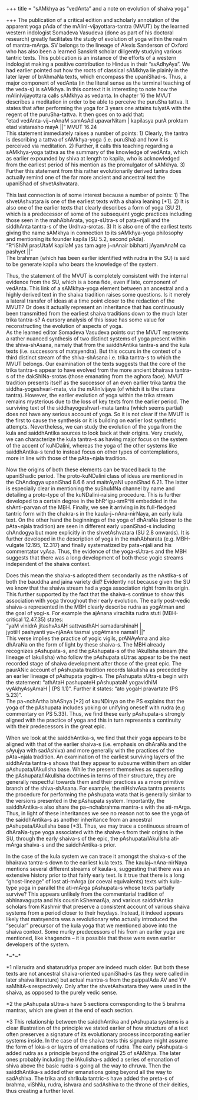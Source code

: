 +++
title = "sAMkhya as “vedAnta” and a note on evolution of shaiva yoga"

+++
The publication of a critical edition and scholarly annotation of the
apparent yoga pAda of the mAlinI-vijayottara-tantra (MVUT) by the
learned western indologist Somadeva Vasudeva (done as part of his
doctoral research) greatly facilitates the study of evolution of yoga
within the realm of mantra-mArga. SV belongs to the lineage of Alexis
Sanderson of Oxford who has also been a learned Sanskrit scholar
diligently studying various tantric texts. This publication is an
instance of the efforts of a western indologist making a positive
contribution to Hindus in their “svAdhyAya”. We had earlier pointed out
how the roots of classical sAMkhya lie plainly in the later layer of
brAhmaNa texts, which encompass the upaniShad-s. Thus, a major component
of vedAnta (in the literal sense as the terminal teaching of the veda-s)
is sAMkhya. In this context it is interesting to note how the
mAlinIvijayottara calls sAMkhya as vedanta. In chapter 16 the MVUT
describes a meditation in order to be able to perceive the puruSha
tattva. It states that after performing the yoga for 3 years one attains
tulyatA with the regent of the puruSha-tattva. It then goes on to add
that:  
“etad vedAnta-vij\~nAnaM samAsAd upavarNitam | kapilasya purA proktam
etad vistarasho mayA ||” MVUT 16.24  
This statement immediately raises a number of points: 1) Clearly, the
tantra is describing a tattva of sAMkhya-yoga (i.e. puruSha) and how it
is perceived via meditation. 2) Further, it calls this teaching
regarding a sAMkhya-yoga tattva as the summary of the knowledge of
vedAnta, which as earlier expounded by shiva at length to kapila, who is
acknowledged from the earliest period of his mention as the promulgator
of sAMkhya. 3) Further this statement from this rather evolutionarily
derived tantra does actually remind one of the far more ancient and
ancestral text the upaniShad of shvetAshvatara.

This last connection is of some interest because a number of points: 1)
The shvetAshvatara is one of the earliest texts with a shaiva leaning
\[\*1\]. 2) It is also one of the earlier texts that clearly describes a
form of yoga (SU 2), which is a predecessor of some of the subsequent
yogic practices including those seen in the mahAbhArata, yoga-sUtra-s of
pata\~njali and the siddhAnta tantra-s of the Urdhva-srotas. 3) It is
also one of the earliest texts giving the name sAMkhya in connection to
its sAMkhya-yoga philosophy and mentioning its founder kapila (SU 5.2,
second pAda).  
“R^iShiM prasUtaM kapilaM yas tam agre j\~nAnair bibharti jAyamAnaM ca
pashyet ||”  
The brahman (which has been earlier identified with rudra in the SU) is
said to be generate kapila who bears the knowledge of the system.

Thus, the statement of the MVUT is completely consistent with the
internal evidence from the SU, which is a bona fide, even if late,
component of vedAnta. This link of a sAMkhya-yoga element between an
ancestral and a highly derived text in the shaiva tradition raises some
questions. Is it merely a lateral transfer of ideas at a time point
closer to the redaction of the MVUT? Or does it actually represent an
inheritance that has continuously been transmitted from the earliest
shaiva traditions down to the much later trika tantra-s? A cursory
analysis of this issue has some value for reconstructing the evolution
of aspects of yoga.  
As the learned editor Somadeva Vasudeva points out the MVUT represents a
rather nuanced synthesis of two distinct systems of yoga present within
the shiva-shAsana, namely that from the saiddhAntika tantra-s and the
kula texts (i.e. successors of matsyendra). But this occurs in the
context of a third distinct stream of the shiva-shAsana i.e. trika
tantra-s to which the MVUT belongs. Our examination of the texts
suggests that the core of the trika tantra-s appear to have evolved from
the more ancient bhairava tantra-s of the dakShiNa-srotas (those
emanating from the aghora face). MVUT tradition presents itself as the
successor of an even earlier trika tantra the siddha-yogeshvarI-mata,
via the mAlinIvijaya (of which it is the uttara tantra). However, the
earlier evolution of yoga within the trika stream remains mysterious due
to the loss of key texts from the earlier period. The surviving text of
the siddhayogeshvarI-mata tantra (which seems partial) does not have any
serious account of yoga. So it is not clear if the MVUT is the first to
cause the synthesis or it is building on earlier lost synthetic
attempts. Nevertheless, we can study the evolution of the yoga from the
kula and saiddhAntika sources to look back at their origins. Very
crudely, we can characterize the kula tantra-s as having major focus on
the system of the accent of kuNDalini, whereas the yoga of the other
systems like saiddhAntika-s tend to instead focus on other types of
contemplations, more in line with those of the pAta\~njala tradition.

Now the origins of both these elements can be traced back to the
upaniShadic period. The proto-kuNDalini class of ideas are mentioned in
the ChAndogya upaniShad 8.6.6 and maitrAyaNI upaniShad 6.21. The latter
is especially clear in mentioning the suShuMNa channel by name and
detailing a proto-type of the kuNDalini-raising procedure. This is
further developed to a certain degree in the bhR^igu-smR^iti embedded in
the shAnti-parvan of the MBH. Finally, we see it arriving in its
full-fledged tantric form with the chakra-s in the
kaula-j\~nAna-nirNaya, an early kula text. On the other hand the
beginnings of the yoga of dhAraNa (closer to the pAta\~njala tradition)
are seen in different early upaniShad-s including chAndogya but more
explicitly in the shvetAshvatara (SU 2.8 onwards). It is further
developed in the description of yoga in the mahAbharata (e.g.
MBH-vulgate 12.195, 12.317) and finally systematized by pata\~njali and
his commentator vyAsa. Thus, the evidence of the yoga-sUtra-s and the
MBH suggests that there was a long development of both these yogic
streams independent of the shaiva context.

Does this mean the shaiva-s adopted them secondarily as the nAstIka-s of
both the bauddha and jaina variety did? Evidently not because given the
SU we know that the shaiva stream had a yoga association right from its
origin. This further supported by the fact that the shaiva-s continue to
show this association with yoga throughout their early evolution. The
early post-vedic shaiva-s represented in the MBH clearly describe rudra
as yogAtman and the goal of yogi-s. For example the ajAnana virachita
rudra stuti (MBH-critical 12.47.35) states:  
“yaM vinidrA jitashvAsAH sattvasthAH samadarshinaH |  
jyotiH pashyanti yu\~njAnAs tasmai yogAtmane namaH ||”  
This verse implies the practice of yogic vigils, prANAyAma and also
dhAraNa on the form of light by these shaiva-s. The MBH already
recognizes pAshupata-s, and the pAshupata-s of the lAkulIsha stream (the
lineage of lakulIsha) who follow the pAshupata sUtras appear to be the
next recorded stage of shaiva development after those of the great epic.
The paurANic account of pAshupata tradition records lakulIsha as
preceded by an earlier lineage of pAshupata yogin-s. The pAshupata
sUtra-s begin with the statement: “athAtaH pashupateH pAshupataM
yogavidhiM vyAkhyAsyAmaH | (PS 1.1)”. Further it states: “ato yogaH
pravartate (PS 5.23)”.  
The pa\~nchArtha bhAShya \[\*2\] of kauNDinya on the PS explains that
the yoga of the pAshupata includes yoking or unifying oneself with rudra
(e.g commentary on PS 5.33). Thus, we find these early pAshupata-s
strongly aligned with the practice of yoga and this in turn represents a
continuity with their predecessors in the great epic.

When we look at the saiddhAntika-s, we find that their yoga appears to
be aligned with that of the earlier shaiva-s (i.e. emphasis on dhAraNa
and the sAyujya with sadAshiva) and more generally with the practices of
the pAta\~njala tradition. An examination of the earliest surviving
layers of the siddhAnta tantra-s shows that they appear to subsume
within them an older pAshupata/lAkulIsha base. While the present
themselves as superseding the pAshupata/lAkulIsha doctrines in terms of
their structure, they are generally respectful towards them and their
practices as a more primitive branch of the shiva-shAsana. For example,
the niHshvAsa tantra presents the procedure for performing the pAshupata
vrata that is generally similar to the versions presented in the
pAshupata system. Importantly, the saiddhAntika-s also share the
pa\~nchabrahma mantra-s with the ati-mArga. Thus, in light of these
inheritances we see no reason not to see the yoga of the saiddhAntika-s
as another inheritance from an ancestral pAshupata/lAkulIsha base
\[\*3\]. Thus, we may trace a continuous stream of dhAraNa-type yoga
associated with the shaiva-s from their origins in the SU, through the
early shaiva-s of the epic, the pAshupata/lAkulIsha ati-mArga shaiva-s
and the saiddhAntika-s prior.

In the case of the kula system we can trace it amongst the shaiva-s of
the bhairava tantra-s down to the earliest kula texts. The
kaulaj\~nAna-nirNaya mentions several different streams of kaula-s,
suggesting that there was an extensive history prior to that fairly
early text. Is it true that there is a long “ghost-lineage” of lost
ati-mArga (or coeval equivalents) texts with kula-type yoga in parallel
the ati-mArga pAshupata-s whose texts partially survive? This appears
unlikely from the commentarial tradition of abhinavagupta and his cousin
kShemarAja, and various saiddhAntika scholars from Kashmir that preserve
a consistent account of various shaiva systems from a period closer to
their heydays. Instead, it indeed appears likely that matsyendra was a
revolutionary who actually introduced the “secular” precursor of the
kula yoga that we mentioned above into the shaiva context. Some murky
predecessors of his from an earlier yuga are mentioned, like khagendra –
it is possible that these were even earlier developers of the system.

\*\~\*\~\*

\*1 nIlarudra and shatarudrIya proper are indeed much older. But both
these texts are not ancestral shaiva-oriented upaniShad-s (as they were
called in later shaiva literature) but actual mantra-s from the
paippalAda AV and YV saMhitA-s respectively. Only after the
shvetAshvatara they were used in the shaiva, as opposed to the purely
vedic sense.

\*2 the pAshupata sUtra-s have 5 sections corresponding to the 5 brahma
mantras, which are given at the end of each section.

\*3 This relationship between the saiddhAntika and pAshupata systems is
a clear illustration of the principle we stated earlier of how structure
of a text often preserves a signature of its evolutionary process
incorporating earlier systems inside. In the case of the shaiva texts
this signature might assume the form of loka-s or layers of emanations
of rudra. The early pAshupata-s added rudra as a principle beyond the
original 25 of sAMkhya. The later ones probably including the
lAkulisha-s added a series of emanation of shiva above the basic rudra-s
going all the way to dhruva. Then the saiddhAntika-s added other
emanations going beyond all the way to sadAshiva. The trika and shrIkula
tantric-s have added the preta-s of brahma, viShNu, rudra, ishvara and
sadAshiva to the throne of their deities, thus creating a further level.
